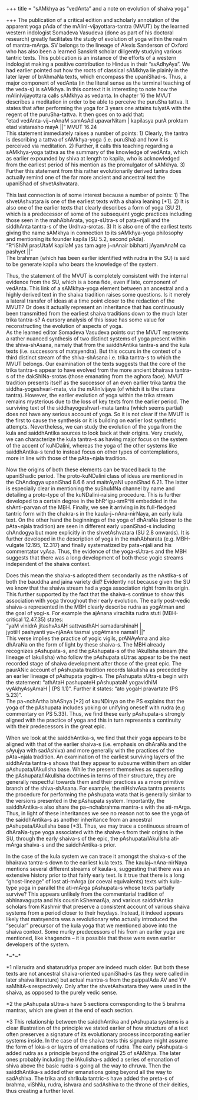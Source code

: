 +++
title = "sAMkhya as “vedAnta” and a note on evolution of shaiva yoga"

+++
The publication of a critical edition and scholarly annotation of the
apparent yoga pAda of the mAlinI-vijayottara-tantra (MVUT) by the
learned western indologist Somadeva Vasudeva (done as part of his
doctoral research) greatly facilitates the study of evolution of yoga
within the realm of mantra-mArga. SV belongs to the lineage of Alexis
Sanderson of Oxford who has also been a learned Sanskrit scholar
diligently studying various tantric texts. This publication is an
instance of the efforts of a western indologist making a positive
contribution to Hindus in their “svAdhyAya”. We had earlier pointed out
how the roots of classical sAMkhya lie plainly in the later layer of
brAhmaNa texts, which encompass the upaniShad-s. Thus, a major component
of vedAnta (in the literal sense as the terminal teaching of the veda-s)
is sAMkhya. In this context it is interesting to note how the
mAlinIvijayottara calls sAMkhya as vedanta. In chapter 16 the MVUT
describes a meditation in order to be able to perceive the puruSha
tattva. It states that after performing the yoga for 3 years one attains
tulyatA with the regent of the puruSha-tattva. It then goes on to add
that:  
“etad vedAnta-vij\~nAnaM samAsAd upavarNitam | kapilasya purA proktam
etad vistarasho mayA ||” MVUT 16.24  
This statement immediately raises a number of points: 1) Clearly, the
tantra is describing a tattva of sAMkhya-yoga (i.e. puruSha) and how it
is perceived via meditation. 2) Further, it calls this teaching
regarding a sAMkhya-yoga tattva as the summary of the knowledge of
vedAnta, which as earlier expounded by shiva at length to kapila, who is
acknowledged from the earliest period of his mention as the promulgator
of sAMkhya. 3) Further this statement from this rather evolutionarily
derived tantra does actually remind one of the far more ancient and
ancestral text the upaniShad of shvetAshvatara.

This last connection is of some interest because a number of points: 1)
The shvetAshvatara is one of the earliest texts with a shaiva leaning
\[\*1\]. 2) It is also one of the earlier texts that clearly describes a
form of yoga (SU 2), which is a predecessor of some of the subsequent
yogic practices including those seen in the mahAbhArata, yoga-sUtra-s of
pata\~njali and the siddhAnta tantra-s of the Urdhva-srotas. 3) It is
also one of the earliest texts giving the name sAMkhya in connection to
its sAMkhya-yoga philosophy and mentioning its founder kapila (SU 5.2,
second pAda).  
“R^iShiM prasUtaM kapilaM yas tam agre j\~nAnair bibharti jAyamAnaM ca
pashyet ||”  
The brahman (which has been earlier identified with rudra in the SU) is
said to be generate kapila who bears the knowledge of the system.

Thus, the statement of the MVUT is completely consistent with the
internal evidence from the SU, which is a bona fide, even if late,
component of vedAnta. This link of a sAMkhya-yoga element between an
ancestral and a highly derived text in the shaiva tradition raises some
questions. Is it merely a lateral transfer of ideas at a time point
closer to the redaction of the MVUT? Or does it actually represent an
inheritance that has continuously been transmitted from the earliest
shaiva traditions down to the much later trika tantra-s? A cursory
analysis of this issue has some value for reconstructing the evolution
of aspects of yoga.  
As the learned editor Somadeva Vasudeva points out the MVUT represents a
rather nuanced synthesis of two distinct systems of yoga present within
the shiva-shAsana, namely that from the saiddhAntika tantra-s and the
kula texts (i.e. successors of matsyendra). But this occurs in the
context of a third distinct stream of the shiva-shAsana i.e. trika
tantra-s to which the MVUT belongs. Our examination of the texts
suggests that the core of the trika tantra-s appear to have evolved from
the more ancient bhairava tantra-s of the dakShiNa-srotas (those
emanating from the aghora face). MVUT tradition presents itself as the
successor of an even earlier trika tantra the siddha-yogeshvarI-mata,
via the mAlinIvijaya (of which it is the uttara tantra). However, the
earlier evolution of yoga within the trika stream remains mysterious due
to the loss of key texts from the earlier period. The surviving text of
the siddhayogeshvarI-mata tantra (which seems partial) does not have any
serious account of yoga. So it is not clear if the MVUT is the first to
cause the synthesis or it is building on earlier lost synthetic
attempts. Nevertheless, we can study the evolution of the yoga from the
kula and saiddhAntika sources to look back at their origins. Very
crudely, we can characterize the kula tantra-s as having major focus on
the system of the accent of kuNDalini, whereas the yoga of the other
systems like saiddhAntika-s tend to instead focus on other types of
contemplations, more in line with those of the pAta\~njala tradition.

Now the origins of both these elements can be traced back to the
upaniShadic period. The proto-kuNDalini class of ideas are mentioned in
the ChAndogya upaniShad 8.6.6 and maitrAyaNI upaniShad 6.21. The latter
is especially clear in mentioning the suShuMNa channel by name and
detailing a proto-type of the kuNDalini-raising procedure. This is
further developed to a certain degree in the bhR^igu-smR^iti embedded in
the shAnti-parvan of the MBH. Finally, we see it arriving in its
full-fledged tantric form with the chakra-s in the
kaula-j\~nAna-nirNaya, an early kula text. On the other hand the
beginnings of the yoga of dhAraNa (closer to the pAta\~njala tradition)
are seen in different early upaniShad-s including chAndogya but more
explicitly in the shvetAshvatara (SU 2.8 onwards). It is further
developed in the description of yoga in the mahAbharata (e.g.
MBH-vulgate 12.195, 12.317) and finally systematized by pata\~njali and
his commentator vyAsa. Thus, the evidence of the yoga-sUtra-s and the
MBH suggests that there was a long development of both these yogic
streams independent of the shaiva context.

Does this mean the shaiva-s adopted them secondarily as the nAstIka-s of
both the bauddha and jaina variety did? Evidently not because given the
SU we know that the shaiva stream had a yoga association right from its
origin. This further supported by the fact that the shaiva-s continue to
show this association with yoga throughout their early evolution. The
early post-vedic shaiva-s represented in the MBH clearly describe rudra
as yogAtman and the goal of yogi-s. For example the ajAnana virachita
rudra stuti (MBH-critical 12.47.35) states:  
“yaM vinidrA jitashvAsAH sattvasthAH samadarshinaH |  
jyotiH pashyanti yu\~njAnAs tasmai yogAtmane namaH ||”  
This verse implies the practice of yogic vigils, prANAyAma and also
dhAraNa on the form of light by these shaiva-s. The MBH already
recognizes pAshupata-s, and the pAshupata-s of the lAkulIsha stream (the
lineage of lakulIsha) who follow the pAshupata sUtras appear to be the
next recorded stage of shaiva development after those of the great epic.
The paurANic account of pAshupata tradition records lakulIsha as
preceded by an earlier lineage of pAshupata yogin-s. The pAshupata
sUtra-s begin with the statement: “athAtaH pashupateH pAshupataM
yogavidhiM vyAkhyAsyAmaH | (PS 1.1)”. Further it states: “ato yogaH
pravartate (PS 5.23)”.  
The pa\~nchArtha bhAShya \[\*2\] of kauNDinya on the PS explains that
the yoga of the pAshupata includes yoking or unifying oneself with rudra
(e.g commentary on PS 5.33). Thus, we find these early pAshupata-s
strongly aligned with the practice of yoga and this in turn represents a
continuity with their predecessors in the great epic.

When we look at the saiddhAntika-s, we find that their yoga appears to
be aligned with that of the earlier shaiva-s (i.e. emphasis on dhAraNa
and the sAyujya with sadAshiva) and more generally with the practices of
the pAta\~njala tradition. An examination of the earliest surviving
layers of the siddhAnta tantra-s shows that they appear to subsume
within them an older pAshupata/lAkulIsha base. While the present
themselves as superseding the pAshupata/lAkulIsha doctrines in terms of
their structure, they are generally respectful towards them and their
practices as a more primitive branch of the shiva-shAsana. For example,
the niHshvAsa tantra presents the procedure for performing the pAshupata
vrata that is generally similar to the versions presented in the
pAshupata system. Importantly, the saiddhAntika-s also share the
pa\~nchabrahma mantra-s with the ati-mArga. Thus, in light of these
inheritances we see no reason not to see the yoga of the saiddhAntika-s
as another inheritance from an ancestral pAshupata/lAkulIsha base
\[\*3\]. Thus, we may trace a continuous stream of dhAraNa-type yoga
associated with the shaiva-s from their origins in the SU, through the
early shaiva-s of the epic, the pAshupata/lAkulIsha ati-mArga shaiva-s
and the saiddhAntika-s prior.

In the case of the kula system we can trace it amongst the shaiva-s of
the bhairava tantra-s down to the earliest kula texts. The
kaulaj\~nAna-nirNaya mentions several different streams of kaula-s,
suggesting that there was an extensive history prior to that fairly
early text. Is it true that there is a long “ghost-lineage” of lost
ati-mArga (or coeval equivalents) texts with kula-type yoga in parallel
the ati-mArga pAshupata-s whose texts partially survive? This appears
unlikely from the commentarial tradition of abhinavagupta and his cousin
kShemarAja, and various saiddhAntika scholars from Kashmir that preserve
a consistent account of various shaiva systems from a period closer to
their heydays. Instead, it indeed appears likely that matsyendra was a
revolutionary who actually introduced the “secular” precursor of the
kula yoga that we mentioned above into the shaiva context. Some murky
predecessors of his from an earlier yuga are mentioned, like khagendra –
it is possible that these were even earlier developers of the system.

\*\~\*\~\*

\*1 nIlarudra and shatarudrIya proper are indeed much older. But both
these texts are not ancestral shaiva-oriented upaniShad-s (as they were
called in later shaiva literature) but actual mantra-s from the
paippalAda AV and YV saMhitA-s respectively. Only after the
shvetAshvatara they were used in the shaiva, as opposed to the purely
vedic sense.

\*2 the pAshupata sUtra-s have 5 sections corresponding to the 5 brahma
mantras, which are given at the end of each section.

\*3 This relationship between the saiddhAntika and pAshupata systems is
a clear illustration of the principle we stated earlier of how structure
of a text often preserves a signature of its evolutionary process
incorporating earlier systems inside. In the case of the shaiva texts
this signature might assume the form of loka-s or layers of emanations
of rudra. The early pAshupata-s added rudra as a principle beyond the
original 25 of sAMkhya. The later ones probably including the
lAkulisha-s added a series of emanation of shiva above the basic rudra-s
going all the way to dhruva. Then the saiddhAntika-s added other
emanations going beyond all the way to sadAshiva. The trika and shrIkula
tantric-s have added the preta-s of brahma, viShNu, rudra, ishvara and
sadAshiva to the throne of their deities, thus creating a further level.
